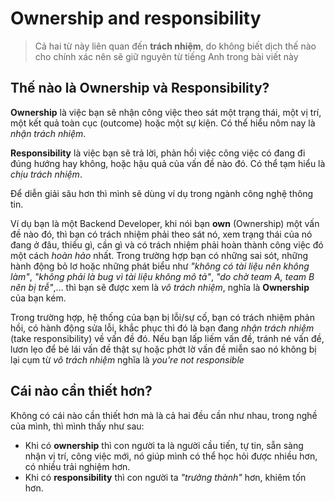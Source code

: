 # Ownership and responsibility

> Cả hai từ này liên quan đến **trách nhiệm**, do không biết dịch thế nào cho chính xác nên sẽ giữ nguyên từ tiếng Anh trong bài viết này

## Thế nào là **Ownership** và **Responsibility**?

**Ownership** là việc bạn sẽ nhận công việc theo sát một trạng thái, một vị trí, một kết quả toàn cục (outcome) hoặc một sự kiện. Có thể hiểu nôm nay là *nhận trách nhiệm*.

**Responsibility** là việc bạn sẽ trả lời, phản hồi việc công việc có đang đi đúng hướng hay không, hoặc hậu quả của vấn đề nào đó. Có thể tạm hiểu là *chịu trách nhiệm*.

Để diễn giải sâu hơn thì mình sẽ dùng ví dụ trong ngành công nghệ thông tin.

Ví dụ bạn là một Backend Developer, khi nói bạn **own** (Ownership) một vấn đề nào đó, thì bạn có trách nhiệm phải theo sát nó, xem trạng thái của nó đang ở đâu, thiếu gì, cần gì và có trách nhiệm phải hoàn thành công việc đó một cách *hoàn hảo* nhất. Trong trường hợp bạn có những sai sót, những hành động bỏ lơ hoặc những phát biểu như *"không có tài liệu nên không làm"*, *"không phải là bug vì tài liệu không mô tả"*, *"do chờ team A, team B nên bị trễ"*,... thì bạn sẽ được xem là *vô trách nhiệm*, nghĩa là **Ownership** của bạn kém.

Trong trường hợp, hệ thống của bạn bị lỗi/sự cố, bạn có trách nhiệm phản hồi, có hành động sửa lỗi, khắc phục thì đó là bạn đang *nhận trách nhiệm* (take responsibility) về vấn đề đó. Nếu bạn lấp liếm vấn đề, tránh né vấn đề, lươn lẹo để bẻ lái vấn đề thật sự hoặc phớt lờ vấn đề miễn sao nó không bị lại cụm từ *vô trách nhiệm* nghĩa là *you're not responsible*

## Cái nào cần thiết hơn?

Không có cái nào cần thiết hơn mà là cả hai đều cần như nhau, trong nghề của mình, thì mình thấy như sau:

- Khi có **ownership** thì con người ta là người cầu tiến, tự tin, sẵn sàng nhận vị trí, công việc mới, nó giúp mình có thể học hỏi được nhiều hơn, có nhiều trải nghiệm hơn.
- Khi có **responsibility** thì con người ta *"trưởng thành"* hơn, khiêm tốn hơn.